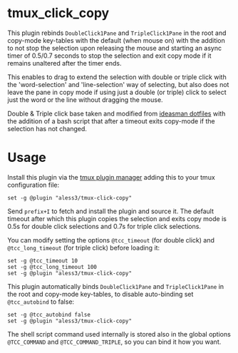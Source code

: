 # tmux_click_copy

This plugin rebinds `DoubleClick1Pane` and `TripleClick1Pane` in the root and copy-mode key-tables with the default (when mouse on) with the addition to not stop the selection upon releasing the mouse and starting an async timer of 0.5/0.7 seconds to stop the selection and exit copy mode if it remains unaltered after the timer ends.

This enables to drag to extend the selection with double or triple click with the 'word-selection' and 'line-selection' way of selecting, but also does not leave the pane in copy mode if using just a double (or triple) click to select just the word or the line without dragging the mouse.

Double & Triple click base taken and modified from [ideasman dotfiles](https://gitlab.com/ideasman42/dotfiles) with the addition of a bash script that after a timeout exits copy-mode if the selection has not changed.

# Usage
Install this plugin via the [tmux plugin manager](https://github.com/tmux-plugins/tpm) adding this to your tmux configuration file:
``` shell
set -g @plugin "aless3/tmux-click-copy"
```
Send `prefix+I` to fetch and install the plugin and source it.
The default timeout after which this plugin copies the selection and exits copy mode is 0.5s for double click selections and 0.7s for triple click selections.

You can modify setting the options `@tcc_timeout` (for double click) and `@tcc_long_timeout` (for triple click) before loading it:
``` shell
set -g @tcc_timeout 10
set -g @tcc_long_timeout 100
set -g @plugin "aless3/tmux-click-copy"
```

This plugin automatically binds `DoubleClick1Pane` and `TripleClick1Pane` in the root and copy-mode key-tables, to disable auto-binding set `@tcc_autobind` to false:
``` shell
set -g @tcc_autobind false
set -g @plugin "aless3/tmux-click-copy"
```

The shell script command used internally is stored also in the global options `@TCC_COMMAND` and `@TCC_COMMAND_TRIPLE`, so you can bind it how you want.
